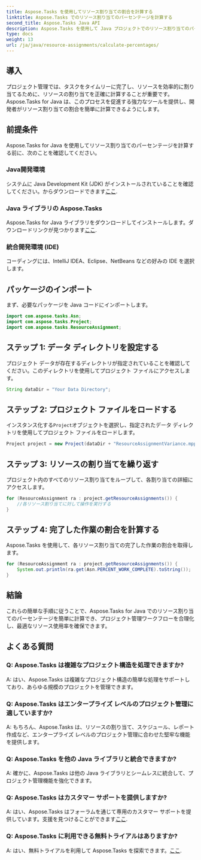 ```yaml
---
title: Aspose.Tasks を使用してリソース割り当ての割合を計算する
linktitle: Aspose.Tasks でのリソース割り当てのパーセンテージを計算する
second_title: Aspose.Tasks Java API
description: Aspose.Tasks を使用して Java プロジェクトでのリソース割り当てのパーセンテージを効率的に計算し、プロジェクト管理タスクを簡素化する方法を学びます。
type: docs
weight: 13
url: /ja/java/resource-assignments/calculate-percentages/
---
```

## 導入
プロジェクト管理では、タスクをタイムリーに完了し、リソースを効率的に割り当てるために、リソースの割り当てを正確に計算することが重要です。 Aspose.Tasks for Java は、このプロセスを促進する強力なツールを提供し、開発者がリソース割り当ての割合を簡単に計算できるようにします。
## 前提条件
Aspose.Tasks for Java を使用してリソース割り当てのパーセンテージを計算する前に、次のことを確認してください。
### Java開発環境
システムに Java Development Kit (JDK) がインストールされていることを確認してください。からダウンロードできます[ここ](https://www.oracle.com/java/technologies/javase-jdk11-downloads.html).
### Java ライブラリの Aspose.Tasks
Aspose.Tasks for Java ライブラリをダウンロードしてインストールします。ダウンロードリンクが見つかります[ここ](https://releases.aspose.com/tasks/java/).
### 統合開発環境 (IDE)
コーディングには、IntelliJ IDEA、Eclipse、NetBeans などの好みの IDE を選択します。 

## パッケージのインポート
まず、必要なパッケージを Java コードにインポートします。
```java
import com.aspose.tasks.Asn;
import com.aspose.tasks.Project;
import com.aspose.tasks.ResourceAssignment;
```

## ステップ 1: データ ディレクトリを設定する
プロジェクト データが存在するディレクトリが指定されていることを確認してください。このディレクトリを使用してプロジェクト ファイルにアクセスします。
```java
String dataDir = "Your Data Directory";
```
## ステップ 2: プロジェクト ファイルをロードする
インスタンス化する`Project`オブジェクトを選択し、指定されたデータ ディレクトリを使用してプロジェクト ファイルをロードします。
```java
Project project = new Project(dataDir + "ResourceAssignmentVariance.mpp");
```
## ステップ 3: リソースの割り当てを繰り返す
プロジェクト内のすべてのリソース割り当てをループして、各割り当ての詳細にアクセスします。
```java
for (ResourceAssignment ra : project.getResourceAssignments()) {
    //各リソース割り当てに対して操作を実行する
}
```
## ステップ 4: 完了した作業の割合を計算する
Aspose.Tasks を使用して、各リソース割り当ての完了した作業の割合を取得します。
```java
for (ResourceAssignment ra : project.getResourceAssignments()) {
    System.out.println(ra.get(Asn.PERCENT_WORK_COMPLETE).toString());
}
```

## 結論
これらの簡単な手順に従うことで、Aspose.Tasks for Java でのリソース割り当てのパーセンテージを簡単に計算でき、プロジェクト管理ワークフローを合理化し、最適なリソース使用率を確保できます。
## よくある質問
### Q: Aspose.Tasks は複雑なプロジェクト構造を処理できますか?
A: はい、Aspose.Tasks は複雑なプロジェクト構造の簡単な処理をサポートしており、あらゆる規模のプロジェクトを管理できます。
### Q: Aspose.Tasks はエンタープライズ レベルのプロジェクト管理に適していますか?
A: もちろん、Aspose.Tasks は、リソースの割り当て、スケジュール、レポート作成など、エンタープライズ レベルのプロジェクト管理に合わせた堅牢な機能を提供します。
### Q: Aspose.Tasks を他の Java ライブラリと統合できますか?
A: 確かに、Aspose.Tasks は他の Java ライブラリとシームレスに統合して、プロジェクト管理機能を強化できます。
### Q: Aspose.Tasks はカスタマー サポートを提供しますか?
 A: はい、Aspose.Tasks はフォーラムを通じて専用のカスタマー サポートを提供しています。支援を見つけることができます[ここ](https://forum.aspose.com/c/tasks/15).
### Q: Aspose.Tasks に利用できる無料トライアルはありますか?
A: はい、無料トライアルを利用して Aspose.Tasks を探索できます。[ここ](https://releases.aspose.com/).